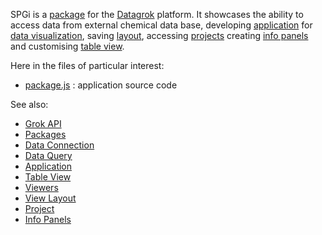 SPGi is a [package](https://datagrok.ai/help/develop/develop#packages) for the [Datagrok](https://datagrok.ai) platform.
It showcases the ability to access data from external chemical data base, developing 
[application](https://datagrok.ai/help/develop/develop#applications) for [data visualization](https://datagrok.ai/help/visualize/viewers), 
saving [layout](https://datagrok.ai/help/visualize/view-layout), accessing [projects](https://datagrok.ai/help/overview/project)
creating [info panels](https://datagrok.ai/help/discover/info-panels) and customising [table view](https://datagrok.ai/help/overview/table-view).

Here in the files of particular interest:

* [package.js](https://github.com/datagrok-ai/public/blob/master/packages/Sdtm/detectors.js)
  : application source code
  

See also: 
  * [Grok API](https://datagrok.ai/help/develop/js-api)
  * [Packages](https://datagrok.ai/help/develop/develop#packages)
  * [Data Connection](https://datagrok.ai/help/access/data-connection)
  * [Data Query](https://datagrok.ai/help/access/data-query)
  * [Application](https://datagrok.ai/help/develop/develop#applications)
  * [Table View](https://datagrok.ai/help/overview/table-view)
  * [Viewers](https://datagrok.ai/help/visualize/viewers)
  * [View Layout](https://datagrok.ai/help/visualize/view-layout)
  * [Project](https://datagrok.ai/help/overview/project)
  * [Info Panels](https://datagrok.ai/help/discover/info-panels)
